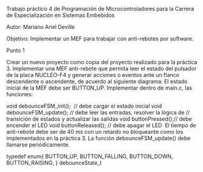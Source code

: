 Trabajo práctico 4 de Programación de Microcontroladores para la Carrera de Especialización en Sistemas Embebidos

Autor: Mariano Ariel Deville

Objetivo:
Implementar un MEF para trabajar con anti-rebotes por software.

Punto 1

Crear un nuevo proyecto como copia del proyecto realizado para la práctica 3.
Implementar una MEF anti-rebote que permita leer el estado del pulsador de la placa
NUCLEO-F4 y generar acciones o eventos ante un flanco descendente o ascendente, de
acuerdo al siguiente diagrama:
El estado inicial de la MEF debe ser BUTTON_UP.
Implementar dentro de main.c, las funciones:

void debounceFSM_init();​ ​	// debe cargar el estado inicial
void debounceFSM_update();​	// debe leer las entradas, resolver la lógica de​
​				// transición de estados y actualizar las salidas
​void buttonPressed();​​		// debe encender el LED
​void buttonReleased();​		// debe apagar el LED
​
El tiempo de anti-rebote debe ser de 40 ms con un retardo no bloqueante como los
implementados en la práctica 3.
La función debounceFSM_update() debe llamarse periódicamente.​

typedef enum{
	BUTTON_UP,
	BUTTON_FALLING,
	BUTTON_DOWN,
	BUTTON_RAISING,
} debounceState_t

